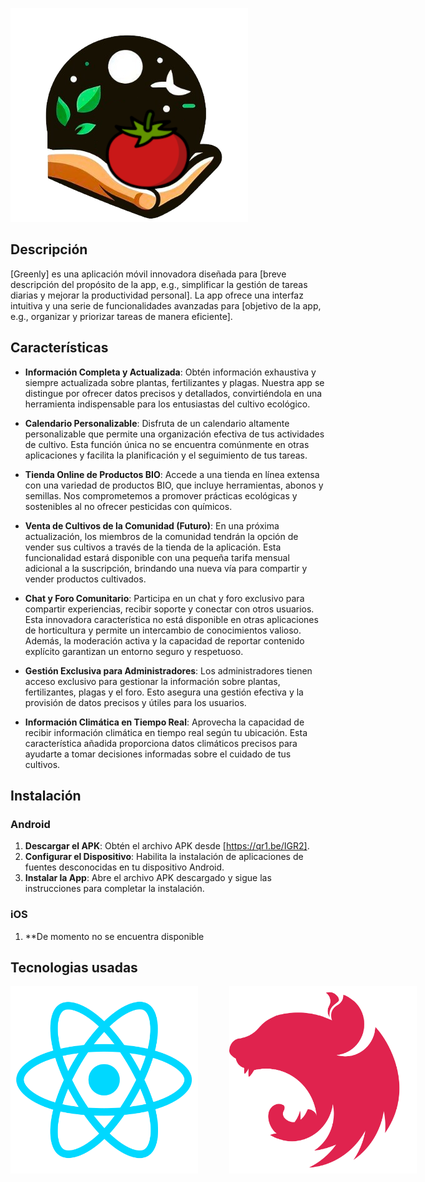 ![Logo](images/Logo.png)


## Descripción

[Greenly] es una aplicación móvil innovadora diseñada para [breve descripción del propósito de la app, e.g., simplificar la gestión de tareas diarias y mejorar la productividad personal]. La app ofrece una interfaz intuitiva y una serie de funcionalidades avanzadas para [objetivo de la app, e.g., organizar y priorizar tareas de manera eficiente].

## Características

- **Información Completa y Actualizada**: Obtén información exhaustiva y siempre actualizada sobre plantas, fertilizantes y plagas. Nuestra app se distingue por ofrecer datos precisos y detallados, convirtiéndola en una herramienta indispensable para los entusiastas del cultivo ecológico.

- **Calendario Personalizable**: Disfruta de un calendario altamente personalizable que permite una organización efectiva de tus actividades de cultivo. Esta función única no se encuentra comúnmente en otras aplicaciones y facilita la planificación y el seguimiento de tus tareas.

- **Tienda Online de Productos BIO**: Accede a una tienda en línea extensa con una variedad de productos BIO, que incluye herramientas, abonos y semillas. Nos comprometemos a promover prácticas ecológicas y sostenibles al no ofrecer pesticidas con químicos.

- **Venta de Cultivos de la Comunidad (Futuro)**: En una próxima actualización, los miembros de la comunidad tendrán la opción de vender sus cultivos a través de la tienda de la aplicación. Esta funcionalidad estará disponible con una pequeña tarifa mensual adicional a la suscripción, brindando una nueva vía para compartir y vender productos cultivados.

- **Chat y Foro Comunitario**: Participa en un chat y foro exclusivo para compartir experiencias, recibir soporte y conectar con otros usuarios. Esta innovadora característica no está disponible en otras aplicaciones de horticultura y permite un intercambio de conocimientos valioso. Además, la moderación activa y la capacidad de reportar contenido explícito garantizan un entorno seguro y respetuoso.

- **Gestión Exclusiva para Administradores**: Los administradores tienen acceso exclusivo para gestionar la información sobre plantas, fertilizantes, plagas y el foro. Esto asegura una gestión efectiva y la provisión de datos precisos y útiles para los usuarios.

- **Información Climática en Tiempo Real**: Aprovecha la capacidad de recibir información climática en tiempo real según tu ubicación. Esta característica añadida proporciona datos climáticos precisos para ayudarte a tomar decisiones informadas sobre el cuidado de tus cultivos.


## Instalación

### Android

1. **Descargar el APK**: Obtén el archivo APK desde [https://qr1.be/IGR2].
2. **Configurar el Dispositivo**: Habilita la instalación de aplicaciones de fuentes desconocidas en tu dispositivo Android.
3. **Instalar la App**: Abre el archivo APK descargado y sigue las instrucciones para completar la instalación.

### iOS

1. **De momento no se encuentra disponible


## Tecnologias usadas
<div style="display: flex;">
  <img src="images/react.png" alt="react" width="300" style="margin-right: 50px;"/>
  <img src="images/nestjs.png" alt="nestjs" width="300"/>
</div>





